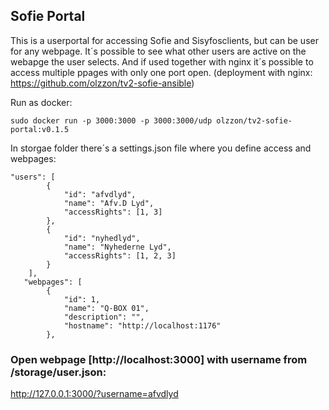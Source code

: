 ## Sofie Portal 

This is a userportal for accessing Sofie and Sisyfosclients, but can be user for any webpage.
It´s possible to see what other users are active on the webapge the user selects. And if used together with nginx it´s possible to access multiple ppages with only one port open. 
(deployment with nginx: https://github.com/olzzon/tv2-sofie-ansible)


Run as docker:
```
sudo docker run -p 3000:3000 -p 3000:3000/udp olzzon/tv2-sofie-portal:v0.1.5
```

In storgae folder there´s a settings.json file where you define access and webpages:
```
"users": [
        {
            "id": "afvdlyd",
            "name": "Afv.D Lyd",
            "accessRights": [1, 3]
        },
        {
            "id": "nyhedlyd",
            "name": "Nyhederne Lyd",
            "accessRights": [1, 2, 3]
        }
    ],
   "webpages": [
        {
            "id": 1,
            "name": "Q-BOX 01",
            "description": "",
            "hostname": "http://localhost:1176"
        },
```
### Open webpage [http://localhost:3000] with username from /storage/user.json:
http://127.0.0.1:3000/?username=afvdlyd

